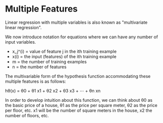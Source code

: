 # Multiple Features
Linear regression with multiple variables is also known as "multivariate linear regression".

We now introduce notation for equations where we can have any number of input variables.

* x_j^(i) = value of feature j in the ith training example
* x(i) = the input (features) of the ith training example
* m = the number of training examples
* n = the number of features

The multivariable form of the hypothesis function accommodating these multiple features is as follows:

hθ(x) = θ0 + θ1 x1 + θ2 x2 + θ3 x3 + ⋯ + θn xn

In order to develop intuition about this function, we can think about θ0 as the basic price of a house, θ1 as the price per square meter, θ2 as the price per floor, etc. x1 will be the number of square meters in the house, x2 the number of floors, etc.